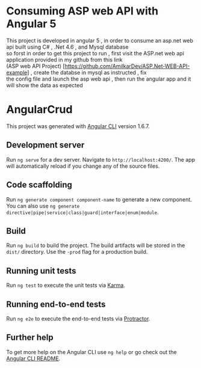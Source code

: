 # Consuming ASP web API with Angular 5
This project is developed in angular 5 , in order to consume an asp.net web api built using C# , .Net 4.6 , and Mysql database  
so forst in order to get this project to run , first visit the ASP.net web api application provided in my github from this link  
(ASP web API Project) [https://github.com/AmilkarDev/ASP.Net-WEB-API-example] , create the databse in mysql as instructed , fix   
the config file and launch the asp web api , then run the angular app and it will show the data as expected  



# AngularCrud

This project was generated with [Angular CLI](https://github.com/angular/angular-cli) version 1.6.7.

## Development server

Run `ng serve` for a dev server. Navigate to `http://localhost:4200/`. The app will automatically reload if you change any of the source files.

## Code scaffolding

Run `ng generate component component-name` to generate a new component. You can also use `ng generate directive|pipe|service|class|guard|interface|enum|module`.

## Build

Run `ng build` to build the project. The build artifacts will be stored in the `dist/` directory. Use the `-prod` flag for a production build.

## Running unit tests

Run `ng test` to execute the unit tests via [Karma](https://karma-runner.github.io).

## Running end-to-end tests

Run `ng e2e` to execute the end-to-end tests via [Protractor](http://www.protractortest.org/).

## Further help

To get more help on the Angular CLI use `ng help` or go check out the [Angular CLI README](https://github.com/angular/angular-cli/blob/master/README.md).
